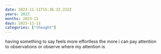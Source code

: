 ```yaml
---
date: 2023-11-11T15:36:22.232Z
years: 2023
months: 2023-11
days: 2023-11-11
categories: ["thought"]
---
```

having something to say feels more effortless the more i can pay attention to observations or observe where my attention is
